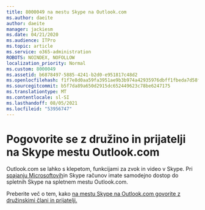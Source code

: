 ```yaml
---
title: 8000049 na mestu Skype na Outlook.com
ms.author: daeite
author: daeite
manager: jackiesm
ms.date: 04/21/2020
ms.audience: ITPro
ms.topic: article
ms.service: o365-administration
ROBOTS: NOINDEX, NOFOLLOW
localization_priority: Normal
ms.custom: 8000049
ms.assetid: b6878497-5885-4241-b2d0-e951817c48d2
ms.openlocfilehash: f1f7e8d0aa59fa3951ae9b3b974a42935976dbff1fbeda7d58fcc52bb39de98a
ms.sourcegitcommit: b5f7da89a650d2915dc652449623c78be6247175
ms.translationtype: MT
ms.contentlocale: sl-SI
ms.lasthandoff: 08/05/2021
ms.locfileid: "53956747"
---
```

# <a name="talk-to-family-and-friends-on-skype-in-outlookcom"></a>Pogovorite se z družino in prijatelji na Skype mestu Outlook.com

Outlook.com se lahko s klepetom, funkcijami za zvok in video v Skype. Pri [spajanju Microsoftovih](https://go.microsoft.com/fwlink/p/?linkid=2001101&amp;clcid=0x409)in Skype računov imate samodejno dostop do spletnih Skype na spletnem mestu Outlook.com.
  
Preberite več o tem, kako [na mestu Skype na Outlook.com govorite z družinskimi člani in prijatelji.](https://go.microsoft.com/fwlink/p/?linkid=2001407&amp;clcid=0x409)
  


